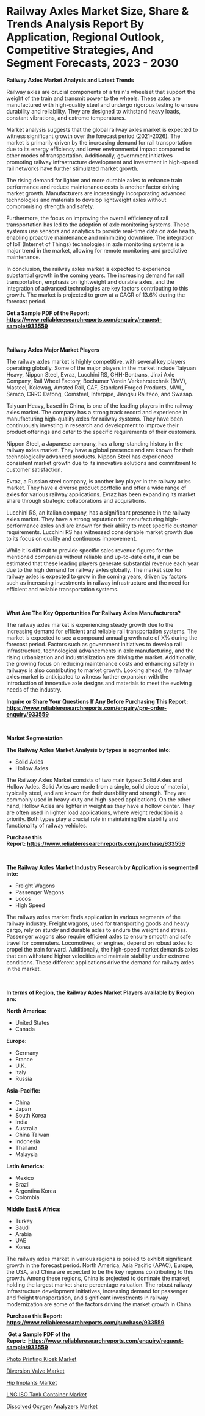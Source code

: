 <p><h1>Railway Axles Market Size, Share & Trends Analysis Report By Application, Regional Outlook, Competitive Strategies, And Segment Forecasts, 2023 - 2030</h1></p><p><strong>Railway Axles Market Analysis and Latest Trends</strong></p>
<p><p>Railway axles are crucial components of a train's wheelset that support the weight of the train and transmit power to the wheels. These axles are manufactured with high-quality steel and undergo rigorous testing to ensure durability and reliability. They are designed to withstand heavy loads, constant vibrations, and extreme temperatures.</p><p>Market analysis suggests that the global railway axles market is expected to witness significant growth over the forecast period (2021-2026). The market is primarily driven by the increasing demand for rail transportation due to its energy efficiency and lower environmental impact compared to other modes of transportation. Additionally, government initiatives promoting railway infrastructure development and investment in high-speed rail networks have further stimulated market growth.</p><p>The rising demand for lighter and more durable axles to enhance train performance and reduce maintenance costs is another factor driving market growth. Manufacturers are increasingly incorporating advanced technologies and materials to develop lightweight axles without compromising strength and safety.</p><p>Furthermore, the focus on improving the overall efficiency of rail transportation has led to the adoption of axle monitoring systems. These systems use sensors and analytics to provide real-time data on axle health, enabling proactive maintenance and minimizing downtime. The integration of IoT (Internet of Things) technologies in axle monitoring systems is a major trend in the market, allowing for remote monitoring and predictive maintenance.</p><p>In conclusion, the railway axles market is expected to experience substantial growth in the coming years. The increasing demand for rail transportation, emphasis on lightweight and durable axles, and the integration of advanced technologies are key factors contributing to this growth. The market is projected to grow at a CAGR of 13.6% during the forecast period.</p></p>
<p><strong>Get a Sample PDF of the Report:&nbsp; <a href="https://www.reliableresearchreports.com/enquiry/request-sample/933559">https://www.reliableresearchreports.com/enquiry/request-sample/933559</a></strong></p>
<p>&nbsp;</p>
<p><strong>Railway Axles Major Market Players</strong></p>
<p><p>The railway axles market is highly competitive, with several key players operating globally. Some of the major players in the market include Taiyuan Heavy, Nippon Steel, Evraz, Lucchini RS, GHH-Bontrans, Jinxi Axle Company, Rail Wheel Factory, Bochumer Verein Verkehrstechnik (BVV), Masteel, Kolowag, Amsted Rail, CAF, Standard Forged Products, MWL, Semco, CRRC Datong, Comsteel, Interpipe, Jiangsu Railteco, and Swasap.</p><p>Taiyuan Heavy, based in China, is one of the leading players in the railway axles market. The company has a strong track record and experience in manufacturing high-quality axles for railway systems. They have been continuously investing in research and development to improve their product offerings and cater to the specific requirements of their customers.</p><p>Nippon Steel, a Japanese company, has a long-standing history in the railway axles market. They have a global presence and are known for their technologically advanced products. Nippon Steel has experienced consistent market growth due to its innovative solutions and commitment to customer satisfaction.</p><p>Evraz, a Russian steel company, is another key player in the railway axles market. They have a diverse product portfolio and offer a wide range of axles for various railway applications. Evraz has been expanding its market share through strategic collaborations and acquisitions.</p><p>Lucchini RS, an Italian company, has a significant presence in the railway axles market. They have a strong reputation for manufacturing high-performance axles and are known for their ability to meet specific customer requirements. Lucchini RS has witnessed considerable market growth due to its focus on quality and continuous improvement.</p><p>While it is difficult to provide specific sales revenue figures for the mentioned companies without reliable and up-to-date data, it can be estimated that these leading players generate substantial revenue each year due to the high demand for railway axles globally. The market size for railway axles is expected to grow in the coming years, driven by factors such as increasing investments in railway infrastructure and the need for efficient and reliable transportation systems.</p></p>
<p>&nbsp;</p>
<p><strong>What Are The Key Opportunities For Railway Axles Manufacturers?</strong></p>
<p><p>The railway axles market is experiencing steady growth due to the increasing demand for efficient and reliable rail transportation systems. The market is expected to see a compound annual growth rate of X% during the forecast period. Factors such as government initiatives to develop rail infrastructure, technological advancements in axle manufacturing, and the rising urbanization and industrialization are driving the market. Additionally, the growing focus on reducing maintenance costs and enhancing safety in railways is also contributing to market growth. Looking ahead, the railway axles market is anticipated to witness further expansion with the introduction of innovative axle designs and materials to meet the evolving needs of the industry.</p></p>
<p><strong>Inquire or Share Your Questions If Any Before Purchasing This Report: <a href="https://www.reliableresearchreports.com/enquiry/pre-order-enquiry/933559">https://www.reliableresearchreports.com/enquiry/pre-order-enquiry/933559</a></strong></p>
<p>&nbsp;</p>
<p><strong>Market Segmentation</strong></p>
<p><strong>The Railway Axles Market Analysis by types is segmented into:</strong></p>
<p><ul><li>Solid Axles</li><li>Hollow Axles</li></ul></p>
<p><p>The Railway Axles Market consists of two main types: Solid Axles and Hollow Axles. Solid Axles are made from a single, solid piece of material, typically steel, and are known for their durability and strength. They are commonly used in heavy-duty and high-speed applications. On the other hand, Hollow Axles are lighter in weight as they have a hollow center. They are often used in lighter load applications, where weight reduction is a priority. Both types play a crucial role in maintaining the stability and functionality of railway vehicles.</p></p>
<p><strong>Purchase this Report:&nbsp;<a href="https://www.reliableresearchreports.com/purchase/933559">https://www.reliableresearchreports.com/purchase/933559</a></strong></p>
<p>&nbsp;</p>
<p><strong>The Railway Axles Market Industry Research by Application is segmented into:</strong></p>
<p><ul><li>Freight Wagons</li><li>Passenger Wagons</li><li>Locos</li><li>High Speed</li></ul></p>
<p><p>The railway axles market finds application in various segments of the railway industry. Freight wagons, used for transporting goods and heavy cargo, rely on sturdy and durable axles to endure the weight and stress. Passenger wagons also require efficient axles to ensure smooth and safe travel for commuters. Locomotives, or engines, depend on robust axles to propel the train forward. Additionally, the high-speed market demands axles that can withstand higher velocities and maintain stability under extreme conditions. These different applications drive the demand for railway axles in the market.</p></p>
<p>&nbsp;</p>
<p><strong>In terms of Region, the Railway Axles Market Players available by Region are:</strong></p>
<p>
    <p> <strong> North America: </strong>
        <ul>
            <li>United States</li>
            <li>Canada</li>
        </ul>
        </p> 
    <p> <strong> Europe: </strong>
        <ul>
            <li>Germany</li>
            <li>France</li>
            <li>U.K.</li>
            <li>Italy</li>
            <li>Russia</li>
        </ul>
        </p> 
    <p> <strong> Asia-Pacific: </strong>
        <ul>
            <li>China</li>
            <li>Japan</li>
            <li>South Korea</li>
            <li>India</li>
            <li>Australia</li>
            <li>China Taiwan</li>
            <li>Indonesia</li>
            <li>Thailand</li>
            <li>Malaysia</li>
        </ul>
        </p> 
    <p> <strong> Latin America: </strong>
        <ul>
            <li>Mexico</li>
            <li>Brazil</li>
            <li>Argentina Korea</li>
            <li>Colombia</li>
        </ul>
        </p> 
    <p> <strong> Middle East & Africa: </strong>
        <ul>
            <li>Turkey</li>
            <li>Saudi</li>
            <li>Arabia</li>
            <li>UAE</li>
            <li>Korea</li>
        </ul>
    </p>
    </p>
<p><p>The railway axles market in various regions is poised to exhibit significant growth in the forecast period. North America, Asia Pacific (APAC), Europe, the USA, and China are expected to be the key regions contributing to this growth. Among these regions, China is projected to dominate the market, holding the largest market share percentage valuation. The robust railway infrastructure development initiatives, increasing demand for passenger and freight transportation, and significant investments in railway modernization are some of the factors driving the market growth in China.</p></p>
<p><strong>Purchase this Report: <a href="https://www.reliableresearchreports.com/purchase/933559">https://www.reliableresearchreports.com/purchase/933559</a></strong></p>
<p>&nbsp;<strong>Get a Sample PDF of the Report:&nbsp;&nbsp;<a href="https://www.reliableresearchreports.com/enquiry/request-sample/933559">https://www.reliableresearchreports.com/enquiry/request-sample/933559</a></strong></p>
<p><strong></strong></p>
<p><p><a href="https://medium.com/@entelabrahimi1961/photo-printing-kiosk-nbsp-market-focuses-on-market-share-size-and-projected-forecast-till-2030-756345191d76">Photo Printing Kiosk Market</a></p><p><a href="https://www.linkedin.com/pulse/diversion-valve-market-challenges-opportunities-growth-drivers-hbe2f/">Diversion Valve Market</a></p><p><a href="https://www.linkedin.com/pulse/decoding-hip-implants-market-deep-dive-latest-trends-segmentation-cdtge/">Hip Implants Market</a></p><p><a href="https://medium.com/@keygreen5469/lng-iso-tank-container-market-size-and-market-trends-complete-industry-overview-2023-to-2030-fcf8524bb7cf">LNG ISO Tank Container Market</a></p><p><a href="https://www.linkedin.com/pulse/dissolved-oxygen-analyzers-market-insights-players-forecast-till-rw75f/">Dissolved Oxygen Analyzers Market</a></p></p>